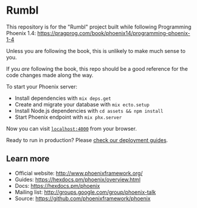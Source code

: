 # Rumbl

This repository is for the "Rumbl" project
built while following
Programming Phoenix 1.4:
https://pragprog.com/book/phoenix14/programming-phoenix-1-4

Unless you are following the book,
this is unlikely to make much sense to you.

If you _are_ following the book,
this repo should be a good reference for the code changes made along the way.


To start your Phoenix server:

  * Install dependencies with `mix deps.get`
  * Create and migrate your database with `mix ecto.setup`
  * Install Node.js dependencies with `cd assets && npm install`
  * Start Phoenix endpoint with `mix phx.server`

Now you can visit [`localhost:4000`](http://localhost:4000) from your browser.

Ready to run in production? Please [check our deployment guides](https://hexdocs.pm/phoenix/deployment.html).

## Learn more

  * Official website: http://www.phoenixframework.org/
  * Guides: https://hexdocs.pm/phoenix/overview.html
  * Docs: https://hexdocs.pm/phoenix
  * Mailing list: http://groups.google.com/group/phoenix-talk
  * Source: https://github.com/phoenixframework/phoenix
